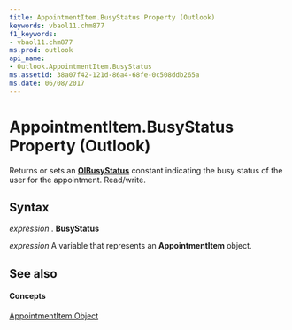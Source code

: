 ```yaml
---
title: AppointmentItem.BusyStatus Property (Outlook)
keywords: vbaol11.chm877
f1_keywords:
- vbaol11.chm877
ms.prod: outlook
api_name:
- Outlook.AppointmentItem.BusyStatus
ms.assetid: 38a07f42-121d-86a4-68fe-0c508ddb265a
ms.date: 06/08/2017
---
```



# AppointmentItem.BusyStatus Property (Outlook)

Returns or sets an **[OlBusyStatus](olbusystatus-enumeration-outlook.md)** constant indicating the busy status of the user for the appointment. Read/write.


## Syntax

 _expression_ . **BusyStatus**

 _expression_ A variable that represents an **AppointmentItem** object.


## See also


#### Concepts


[AppointmentItem Object](appointmentitem-object-outlook.md)


